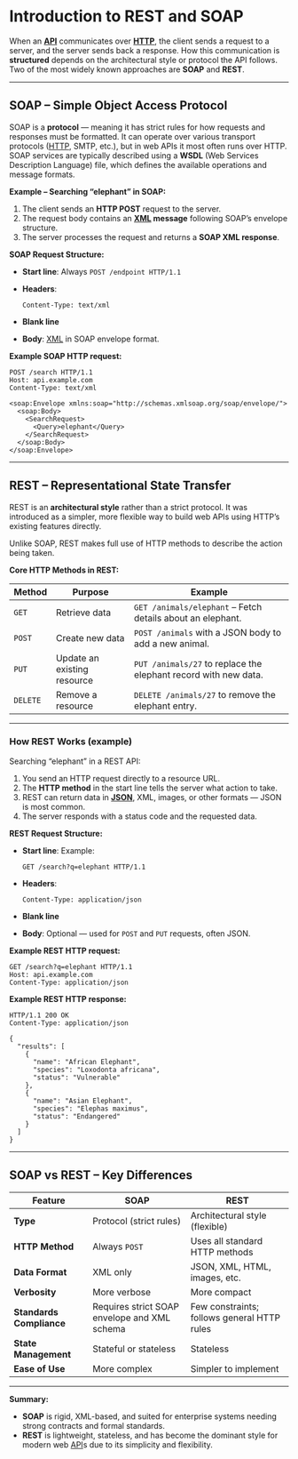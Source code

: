 # **Introduction to REST and SOAP**

When an **[API](/docs/fundamentals/api.md)** communicates over **[HTTP](/docs/fundamentals/http.md)**, the client sends a request to a server, and the server sends back a response.
How this communication is **structured** depends on the architectural style or protocol the API follows.
Two of the most widely known approaches are **SOAP** and **REST**.

---

## **SOAP – Simple Object Access Protocol**

SOAP is a **protocol** — meaning it has strict rules for how requests and responses must be formatted.
It can operate over various transport protocols ([HTTP](/docs/fundamentals/http.md), SMTP, etc.), but in web APIs it most often runs over HTTP.
SOAP services are typically described using a **WSDL** (Web Services Description Language) file, which defines the available operations and message formats.

**Example – Searching “elephant” in SOAP:**

1. The client sends an **HTTP POST** request to the server.
2. The request body contains an **[XML](/docs/fundamentals/json-xml.md) message** following SOAP’s envelope structure.
3. The server processes the request and returns a **SOAP XML response**.

**SOAP Request Structure:**

* **Start line**: Always `POST /endpoint HTTP/1.1`
* **Headers**:

  ```
  Content-Type: text/xml
  ```
* **Blank line**
* **Body**: [XML](/docs/fundamentals/json-xml.md) in SOAP envelope format.

**Example SOAP HTTP request:**

```http
POST /search HTTP/1.1
Host: api.example.com
Content-Type: text/xml

<soap:Envelope xmlns:soap="http://schemas.xmlsoap.org/soap/envelope/">
  <soap:Body>
    <SearchRequest>
      <Query>elephant</Query>
    </SearchRequest>
  </soap:Body>
</soap:Envelope>
```

---

## **REST – Representational State Transfer**

REST is an **architectural style** rather than a strict protocol.
It was introduced as a simpler, more flexible way to build web APIs using HTTP’s existing features directly.

Unlike SOAP, REST makes full use of HTTP methods to describe the action being taken.

**Core HTTP Methods in REST:**

| Method   | Purpose                     | Example                                                         |
| -------- | --------------------------- | --------------------------------------------------------------- |
| `GET`    | Retrieve data               | `GET /animals/elephant` – Fetch details about an elephant.      |
| `POST`   | Create new data             | `POST /animals` with a JSON body to add a new animal.           |
| `PUT`    | Update an existing resource | `PUT /animals/27` to replace the elephant record with new data. |
| `DELETE` | Remove a resource           | `DELETE /animals/27` to remove the elephant entry.              |

---

### **How REST Works (example)**

Searching “elephant” in a REST API:

1. You send an HTTP request directly to a resource URL.
2. The **HTTP method** in the start line tells the server what action to take.
3. REST can return data in **[JSON](JSON_XML.md)**, XML, images, or other formats — JSON is most common.
4. The server responds with a status code and the requested data.

**REST Request Structure:**

* **Start line**:
  Example:

  ```
  GET /search?q=elephant HTTP/1.1
  ```
* **Headers**:

  ```
  Content-Type: application/json
  ```
* **Blank line**
* **Body**: Optional — used for `POST` and `PUT` requests, often JSON.

**Example REST HTTP request:**

```http
GET /search?q=elephant HTTP/1.1
Host: api.example.com
Content-Type: application/json
```

**Example REST HTTP response:**

```http
HTTP/1.1 200 OK
Content-Type: application/json

{
  "results": [
    {
      "name": "African Elephant",
      "species": "Loxodonta africana",
      "status": "Vulnerable"
    },
    {
      "name": "Asian Elephant",
      "species": "Elephas maximus",
      "status": "Endangered"
    }
  ]
}
```

---

## **SOAP vs REST – Key Differences**

| Feature                  | SOAP                                         | REST                                        |
| ------------------------ | -------------------------------------------- | ------------------------------------------- |
| **Type**                 | Protocol (strict rules)                      | Architectural style (flexible)              |
| **HTTP Method**          | Always `POST`                                | Uses all standard HTTP methods              |
| **Data Format**          | XML only                                     | JSON, XML, HTML, images, etc.               |
| **Verbosity**            | More verbose                                 | More compact                                |
| **Standards Compliance** | Requires strict SOAP envelope and XML schema | Few constraints; follows general HTTP rules |
| **State Management**     | Stateful or stateless                        | Stateless                                   |
| **Ease of Use**          | More complex                                 | Simpler to implement                        |

---

**Summary:**

* **SOAP** is rigid, XML-based, and suited for enterprise systems needing strong contracts and formal standards.
* **REST** is lightweight, stateless, and has become the dominant style for modern web [API](/docs/fundamentals/api.md)s due to its simplicity and flexibility.
